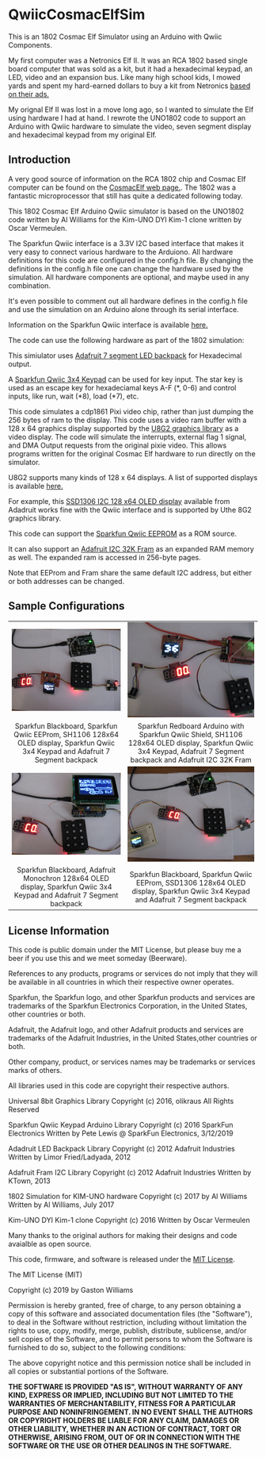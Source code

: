 QwiicCosmacElfSim
==================

This is an 1802 Cosmac Elf Simulator using an Arduino with Qwiic Components. 

My first computer was a Netronics Elf II. It was an RCA 1802 based single board computer that was sold as a kit,
but it had a hexadecimal keypad, an LED, video and an expansion bus. Like many high school kids, I mowed yards
and spent my hard-earned dollars to buy a kit from Netronics [based on their ads.](http://www.cosmacelf.com/gallery/netronics-ads/)

My orignal Elf II was lost in a move long ago, so I wanted to simulate the Elf using hardware I had at hand. 
I rewrote the UNO1802 code to support an Arduino with Qwiic hardware to simulate the video, seven segment display and
hexadecimal keypad from my original Elf.

Introduction
-------------

A very good source of information on the RCA 1802 chip and Cosmac Elf computer can be found on the 
[CosmacElf web page.](http://www.cosmacelf.com). The 1802 was a fantastic microprocessor that still has quite a 
dedicated following today.

This 1802 Cosmac Elf Arduino Qwiic simulator is based on the UNO1802 code written by Al Williams for the Kim-UNO
DYI Kim-1 clone written by Oscar Vermeulen.

The Sparkfun Qwiic interface is a 3.3V I2C based interface that makes it very easy to connect various
hardware to the Arduiono.  All hardware definitions for this code are configured in the config.h file.
By changing the definitions in the config.h file one can change the hardware used by the simulation.
All hardware components are optional, and maybe used in any combination.

It's even possible to comment out all hardware defines in the config.h file and use the simulation on
an Arduino alone through its serial interface.

Information on the Sparkfun Qwiic interface is available [here.](https://www.sparkfun.com/qwiic)

The code can use the following hardware as part of the 1802 simulation:

This simiulator uses [Adafruit 7 segment LED backpack](https://www.adafruit.com/product/878) for
Hexadecimal output.
 
A [Sparkfun Qwiic 3x4 Keypad](https://www.sparkfun.com/products/15290) can be used for key input. The
star key is used as an escape key for hexadeciamal keys A-F (*, 0-6) and control inputs, 
like run, wait (*8), load (*7), etc.
 

This code simulates a cdp1861 Pixi video chip, rather than just dumping the 256 bytes of ram to the 
display.  This code uses a video ram buffer with a 128 x 64 graphics display supported by the
[U8G2 graphics library](https://github.com/olikraus/u8g2) as a video display.  The code will simulate
the interrupts, external flag 1 signal, and DMA Output requests from the original pixie video.  This
allows programs written for the original Cosmac Elf hardware to run directly on the simulator.

U8G2 supports many kinds of 128 x 64 displays.  A list of supported displays is available 
[here.](https://github.com/olikraus/u8g2/wiki/u8g2setupcpp)


For example, this [SSD1306 I2C 128 x64 OLED display](https://www.adafruit.com/product/938) available
from Adadruit works fine with the Qwiic interface and is supported by Uthe 8G2 graphics library.

 
This code can support the [Sparkfun Qwiic EEPROM](https://www.sparkfun.com/products/14764) as a ROM source.

 
It can also support an [Adafruit I2C 32K Fram](https://www.adafruit.com/product/1895) as an expanded RAM
memory as well. The expanded ram is accessed in 256-byte pages.

Note that EEProm and Fram share the same default I2C address, but either or both addresses can be changed.

Sample Configurations
---------------------
<table class="table table-hover table-striped table-bordered">
  <tr align="center">
   <td><img src="https://github.com/fourstix/QwiicCosmacElfSim/blob/master/pics/QwiicCosmacElfSim_EEProm.jpg"></td>
   <td><img src="https://github.com/fourstix/QwiicCosmacElfSim/blob/master/pics/QwiicCosmacElfSim_Fram.jpg"></td> 
  </tr>
  <tr align="center">
    <td>Sparkfun Blackboard, Sparkfun Qwiic EEProm, SH1106 128x64 OLED display, Sparkfun Qwiic 3x4 Keypad and Adafruit 7 Segment backpack</td>
    <td>Sparkfun Redboard Arduino with Sparkfun Qwiic Shield, SH1106 128x64 OLED display, Sparkfun Qwiic 3x4 Keypad, Adafruit 7 Segment backpack and Adafruit I2C 32K Fram</td>
  </tr>
  <tr align="center">
   <td><img src="https://github.com/fourstix/QwiicCosmacElfSim/blob/master/pics/QwiicCosmacElfSim_Monochron.jpg"></td>
   <td><img src="https://github.com/fourstix/QwiicCosmacElfSim/blob/master/pics/QwiicCosmacElfSim_Other.jpg"></td> 
  </tr>
  <tr align="center">
    <td>Sparkfun Blackboard, Adafruit Monochron 128x64 OLED display, Sparkfun Qwiic 3x4 Keypad and Adafruit 7 Segment backpack</td>
    <td>Sparkfun Blackboard, Sparkfun Qwiic EEProm, SSD1306 128x64 OLED display, Sparkfun Qwiic 3x4 Keypad and Adafruit 7 Segment backpack</td>
  </tr>  
</table>


License Information
-------------------

This code is public domain under the MIT License, but please buy me a beer
if you use this and we meet someday (Beerware).

References to any products, programs or services do not imply
that they will be available in all countries in which their respective owner operates.

Sparkfun, the Sparkfun logo, and other Sparkfun products and services are
trademarks of the Sparkfun Electronics Corporation, in the United States,
other countries or both. 

Adafruit, the Adafruit logo, and other Adafruit products and services are
trademarks of the Adafruit Industries, in the United States,other countries or both. 

Other company, product, or services names may be trademarks or services marks of others.

All libraries used in this code are copyright their respective authors.
  
Universal 8bit Graphics Library
Copyright (c) 2016, olikraus
All Rights Reserved
 
Sparkfun Qwiic Keypad Arduino Library
Copyright (c) 2016 SparkFun Electronics
Written by Pete Lewis @ SparkFun Electronics, 3/12/2019

Adadruit LED Backpack Library
Copyright (c) 2012 Adafruit Industries
Written by Limor Fried/Ladyada, 2012 

Adafruit Fram I2C Library
Copyright (c) 2012 Adafruit Industries
Written by KTown, 2013

1802 Simulation for KIM-UNO hardware
Copyright (c) 2017 by Al Williams
Written by Al Williams, July 2017 
 
Kim-UNO DYI Kim-1 clone 
Copyright (c) 2016
Written by Oscar Vermeulen

Many thanks to the original authors for making their designs and code avaialble as open source.
 

This code, firmware, and software is released under the [MIT License](http://opensource.org/licenses/MIT).

The MIT License (MIT)

Copyright (c) 2019 by Gaston Williams

Permission is hereby granted, free of charge, to any person obtaining a copy
of this software and associated documentation files (the "Software"), to deal
in the Software without restriction, including without limitation the rights
to use, copy, modify, merge, publish, distribute, sublicense, and/or sell
copies of the Software, and to permit persons to whom the Software is
furnished to do so, subject to the following conditions:

The above copyright notice and this permission notice shall be included in all
copies or substantial portions of the Software.

**THE SOFTWARE IS PROVIDED "AS IS", WITHOUT WARRANTY OF ANY KIND, EXPRESS OR IMPLIED, INCLUDING BUT NOT LIMITED TO THE WARRANTIES OF MERCHANTABILITY,
FITNESS FOR A PARTICULAR PURPOSE AND NONINFRINGEMENT. IN NO EVENT SHALL THE
AUTHORS OR COPYRIGHT HOLDERS BE LIABLE FOR ANY CLAIM, DAMAGES OR OTHER
LIABILITY, WHETHER IN AN ACTION OF CONTRACT, TORT OR OTHERWISE, ARISING FROM, OUT OF OR IN CONNECTION WITH THE SOFTWARE OR THE USE OR OTHER DEALINGS IN THE
SOFTWARE.**